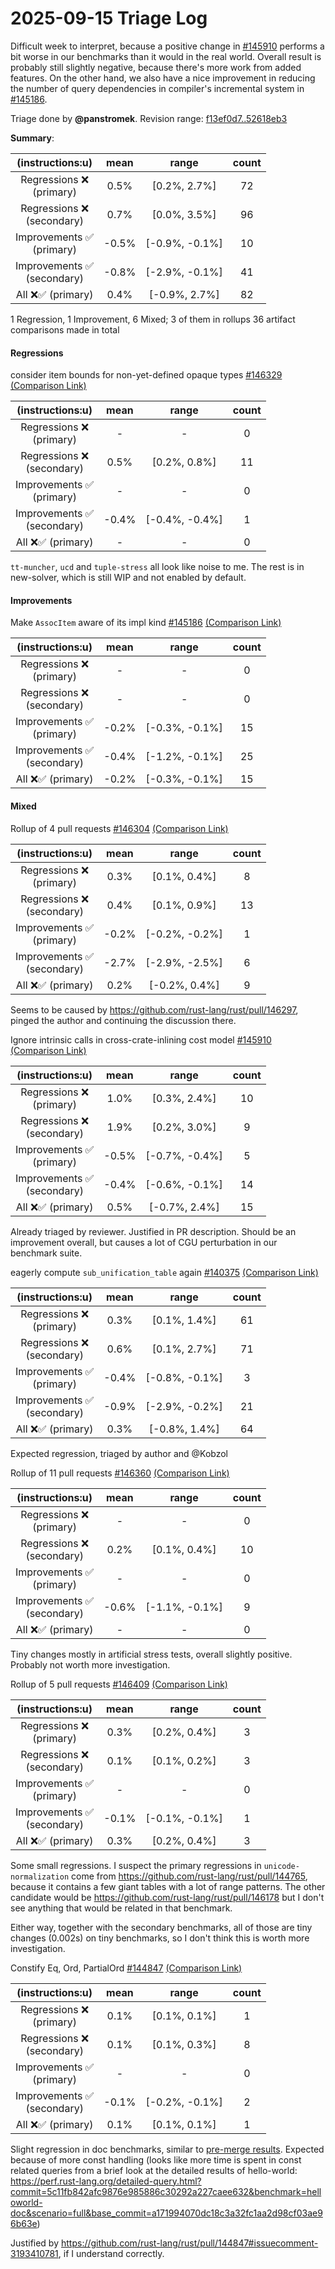# 2025-09-15 Triage Log

Difficult week to interpret, because a positive change in [#145910](https://github.com/rust-lang/rust/pull/145910) performs a bit worse in our benchmarks than it would in the real world. Overall result is probably still slightly negative, because there's more work from added features. On the other hand, we also have a nice improvement in reducing the number of query dependencies in compiler's incremental system in [#145186](https://github.com/rust-lang/rust/pull/145186).

Triage done by **@panstromek**.
Revision range: [f13ef0d7..52618eb3](https://perf.rust-lang.org/?start=f13ef0d75d834c826c9479a5d244bcfb9891df45&end=52618eb338609df44978b0ca4451ab7941fd1c7a&absolute=false&stat=instructions%3Au)

**Summary**:

| (instructions:u)                   | mean  | range          | count |
|:----------------------------------:|:-----:|:--------------:|:-----:|
| Regressions ❌ <br /> (primary)    | 0.5%  | [0.2%, 2.7%]   | 72    |
| Regressions ❌ <br /> (secondary)  | 0.7%  | [0.0%, 3.5%]   | 96    |
| Improvements ✅ <br /> (primary)   | -0.5% | [-0.9%, -0.1%] | 10    |
| Improvements ✅ <br /> (secondary) | -0.8% | [-2.9%, -0.1%] | 41    |
| All ❌✅ (primary)                 | 0.4%  | [-0.9%, 2.7%]  | 82    |


1 Regression, 1 Improvement, 6 Mixed; 3 of them in rollups
36 artifact comparisons made in total

#### Regressions

consider item bounds for non-yet-defined opaque types [#146329](https://github.com/rust-lang/rust/pull/146329) [(Comparison Link)](https://perf.rust-lang.org/compare.html?start=408eacfb95ea19e248c0fe5e377980bc00682c1b&end=a171994070dc18c3a32fc1aa2d98cf03ae96b63e&stat=instructions:u)

| (instructions:u)                   | mean  | range          | count |
|:----------------------------------:|:-----:|:--------------:|:-----:|
| Regressions ❌ <br /> (primary)    | -     | -              | 0     |
| Regressions ❌ <br /> (secondary)  | 0.5%  | [0.2%, 0.8%]   | 11    |
| Improvements ✅ <br /> (primary)   | -     | -              | 0     |
| Improvements ✅ <br /> (secondary) | -0.4% | [-0.4%, -0.4%] | 1     |
| All ❌✅ (primary)                 | -     | -              | 0     |

`tt-muncher`, `ucd` and `tuple-stress` all look like noise to me. The rest is in new-solver, which is still WIP and not enabled by default.

#### Improvements

Make `AssocItem` aware of its impl kind [#145186](https://github.com/rust-lang/rust/pull/145186) [(Comparison Link)](https://perf.rust-lang.org/compare.html?start=b50f345a2f3f49764024cabc30ef99e15c0240f7&end=637b50be01093962ac6f4432d6881ab41d6d90b4&stat=instructions:u)

| (instructions:u)                   | mean  | range          | count |
|:----------------------------------:|:-----:|:--------------:|:-----:|
| Regressions ❌ <br /> (primary)    | -     | -              | 0     |
| Regressions ❌ <br /> (secondary)  | -     | -              | 0     |
| Improvements ✅ <br /> (primary)   | -0.2% | [-0.3%, -0.1%] | 15    |
| Improvements ✅ <br /> (secondary) | -0.4% | [-1.2%, -0.1%] | 25    |
| All ❌✅ (primary)                 | -0.2% | [-0.3%, -0.1%] | 15    |


#### Mixed

Rollup of 4 pull requests [#146304](https://github.com/rust-lang/rust/pull/146304) [(Comparison Link)](https://perf.rust-lang.org/compare.html?start=23718020b12d7e5a54f82a19910e8356ee719667&end=12eb345e5593a10e61b4aef766076c8bd552fea6&stat=instructions:u)

| (instructions:u)                   | mean  | range          | count |
|:----------------------------------:|:-----:|:--------------:|:-----:|
| Regressions ❌ <br /> (primary)    | 0.3%  | [0.1%, 0.4%]   | 8     |
| Regressions ❌ <br /> (secondary)  | 0.4%  | [0.1%, 0.9%]   | 13    |
| Improvements ✅ <br /> (primary)   | -0.2% | [-0.2%, -0.2%] | 1     |
| Improvements ✅ <br /> (secondary) | -2.7% | [-2.9%, -2.5%] | 6     |
| All ❌✅ (primary)                 | 0.2%  | [-0.2%, 0.4%]  | 9     |

Seems to be caused by https://github.com/rust-lang/rust/pull/146297, pinged the author and continuing the discussion there.

Ignore intrinsic calls in cross-crate-inlining cost model [#145910](https://github.com/rust-lang/rust/pull/145910) [(Comparison Link)](https://perf.rust-lang.org/compare.html?start=2f3f27bf79ec147fec9d2e7980605307a74067f4&end=a09fbe2c8372643a27a8082236120f95ed4e6bba&stat=instructions:u)

| (instructions:u)                   | mean  | range          | count |
|:----------------------------------:|:-----:|:--------------:|:-----:|
| Regressions ❌ <br /> (primary)    | 1.0%  | [0.3%, 2.4%]   | 10    |
| Regressions ❌ <br /> (secondary)  | 1.9%  | [0.2%, 3.0%]   | 9     |
| Improvements ✅ <br /> (primary)   | -0.5% | [-0.7%, -0.4%] | 5     |
| Improvements ✅ <br /> (secondary) | -0.4% | [-0.6%, -0.1%] | 14    |
| All ❌✅ (primary)                 | 0.5%  | [-0.7%, 2.4%]  | 15    |

Already triaged by reviewer. Justified in PR description. Should be an improvement overall, but causes a lot of CGU perturbation in our benchmark suite.

eagerly compute `sub_unification_table` again [#140375](https://github.com/rust-lang/rust/pull/140375) [(Comparison Link)](https://perf.rust-lang.org/compare.html?start=a78f9aa87fa828ad4a5c11f1e3b93e94d9352ad6&end=9c27f27ea3bab79a2fec827ef3ae0009959d60f4&stat=instructions:u)

| (instructions:u)                   | mean  | range          | count |
|:----------------------------------:|:-----:|:--------------:|:-----:|
| Regressions ❌ <br /> (primary)    | 0.3%  | [0.1%, 1.4%]   | 61    |
| Regressions ❌ <br /> (secondary)  | 0.6%  | [0.1%, 2.7%]   | 71    |
| Improvements ✅ <br /> (primary)   | -0.4% | [-0.8%, -0.1%] | 3     |
| Improvements ✅ <br /> (secondary) | -0.9% | [-2.9%, -0.2%] | 21    |
| All ❌✅ (primary)                 | 0.3%  | [-0.8%, 1.4%]  | 64    |

Expected regression, triaged by author and @Kobzol

Rollup of 11 pull requests [#146360](https://github.com/rust-lang/rust/pull/146360) [(Comparison Link)](https://perf.rust-lang.org/compare.html?start=fefce3cecd63cebf2d7c9aa3dd90a84379fcfa1a&end=be8de5d6a0fc5cb2924e174a809a0aff303f281a&stat=instructions:u)

| (instructions:u)                   | mean  | range          | count |
|:----------------------------------:|:-----:|:--------------:|:-----:|
| Regressions ❌ <br /> (primary)    | -     | -              | 0     |
| Regressions ❌ <br /> (secondary)  | 0.2%  | [0.1%, 0.4%]   | 10    |
| Improvements ✅ <br /> (primary)   | -     | -              | 0     |
| Improvements ✅ <br /> (secondary) | -0.6% | [-1.1%, -0.1%] | 9     |
| All ❌✅ (primary)                 | -     | -              | 0     |

Tiny changes mostly in artificial stress tests, overall slightly positive. Probably not worth more investigation.

Rollup of 5 pull requests [#146409](https://github.com/rust-lang/rust/pull/146409) [(Comparison Link)](https://perf.rust-lang.org/compare.html?start=7ad23f43a225546c095123de52cc07d8719f8e2b&end=565a9ca63e9df4b223fed0da01f15e578acfb538&stat=instructions:u)

| (instructions:u)                   | mean  | range          | count |
|:----------------------------------:|:-----:|:--------------:|:-----:|
| Regressions ❌ <br /> (primary)    | 0.3%  | [0.2%, 0.4%]   | 3     |
| Regressions ❌ <br /> (secondary)  | 0.1%  | [0.1%, 0.2%]   | 3     |
| Improvements ✅ <br /> (primary)   | -     | -              | 0     |
| Improvements ✅ <br /> (secondary) | -0.1% | [-0.1%, -0.1%] | 1     |
| All ❌✅ (primary)                 | 0.3%  | [0.2%, 0.4%]   | 3     |

Some small regressions. I suspect the primary regressions in `unicode-normalization` come from https://github.com/rust-lang/rust/pull/144765, because it contains a few giant tables with a lot of range patterns. The other candidate would be https://github.com/rust-lang/rust/pull/146178 but I don't see anything that would be related in that benchmark.

Either way, together with the secondary benchmarks, all of those are tiny changes (0.002s) on tiny benchmarks, so I don't think this is worth more investigation.

Constify Eq, Ord, PartialOrd [#144847](https://github.com/rust-lang/rust/pull/144847) [(Comparison Link)](https://perf.rust-lang.org/compare.html?start=a171994070dc18c3a32fc1aa2d98cf03ae96b63e&end=5c11fb842afc9876e985886c30292a227caee632&stat=instructions:u)

| (instructions:u)                   | mean  | range          | count |
|:----------------------------------:|:-----:|:--------------:|:-----:|
| Regressions ❌ <br /> (primary)    | 0.1%  | [0.1%, 0.1%]   | 1     |
| Regressions ❌ <br /> (secondary)  | 0.1%  | [0.1%, 0.3%]   | 8     |
| Improvements ✅ <br /> (primary)   | -     | -              | 0     |
| Improvements ✅ <br /> (secondary) | -0.1% | [-0.2%, -0.1%] | 2     |
| All ❌✅ (primary)                 | 0.1%  | [0.1%, 0.1%]   | 1     |

Slight regression in doc benchmarks, similar to [pre-merge results](https://github.com/rust-lang/rust/pull/144847#issuecomment-3189779391). Expected because of more const handling (looks like more time is spent in const related queries from a brief look at the detailed results of hello-world: https://perf.rust-lang.org/detailed-query.html?commit=5c11fb842afc9876e985886c30292a227caee632&benchmark=helloworld-doc&scenario=full&base_commit=a171994070dc18c3a32fc1aa2d98cf03ae96b63e)

Justified by https://github.com/rust-lang/rust/pull/144847#issuecomment-3193410781, if I understand correctly.

